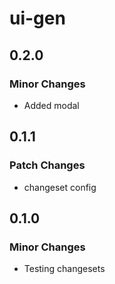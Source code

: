 # ui-gen

## 0.2.0

### Minor Changes

- Added modal

## 0.1.1

### Patch Changes

- changeset config

## 0.1.0

### Minor Changes

- Testing changesets
